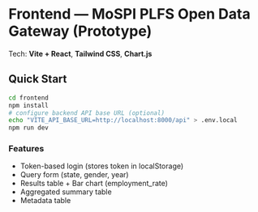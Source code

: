 # Frontend — MoSPI PLFS Open Data Gateway (Prototype)

Tech: **Vite + React**, **Tailwind CSS**, **Chart.js**

## Quick Start

```bash
cd frontend
npm install
# configure backend API base URL (optional)
echo "VITE_API_BASE_URL=http://localhost:8000/api" > .env.local
npm run dev
```

### Features

- Token-based login (stores token in localStorage)
- Query form (state, gender, year)
- Results table + Bar chart (employment_rate)
- Aggregated summary table
- Metadata table
